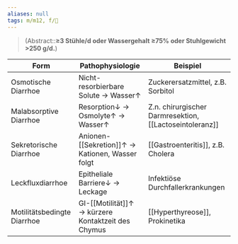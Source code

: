 ```yaml
---
aliases: null
tags: m/m12, f/💩
---
```

> (Abstract::**≥3 Stühle/d oder Wassergehalt ≥75% oder Stuhlgewicht >250 g/d.**)




| Form                        | Pathophysiologie                               | Beispiel                                            |
| --------------------------- | ---------------------------------------------- | --------------------------------------------------- |
| Osmotische Diarrhoe         | Nicht-resorbierbare Solute → Wasser↑           | Zuckerersatzmittel, z.B. Sorbitol                   |
| Malabsorptive Diarrhoe      | Resorption↓ → Osmolyte↑ → Wasser↑              | Z.n. chirurgischer Darmresektion, [[Lactoseintoleranz]] |
| Sekretorische Diarrhoe      | Anionen-[[Sekretion]]↑ → Kationen, Wasser folgt    | [[Gastroenteritis]], z.B. Cholera                   |
| Leckfluxdiarrhoe            | Epitheliale Barriere↓ → Leckage                | Infektiöse Durchfallerkrankungen                    |
| Motilitätsbedingte Diarrhoe | GI-[[Motilität]]↑ → kürzere Kontaktzeit des Chymus | [[Hyperthyreose]], Prokinetika                                                    |

